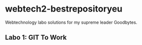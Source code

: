 webtech2-bestrepositoryeu
=========================

Webtechnology labo solutions for my supreme leader Goodbytes.

Labo 1: GIT To Work
-------------------

